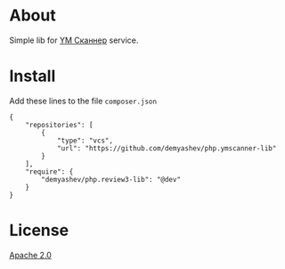 # About

Simple lib for [YM Сканнер](https://ymscanner.ru/) service.

# Install
Add these lines to the file `composer.json`

```
{
    "repositories": [
        {
            "type": "vcs",
            "url": "https://github.com/demyashev/php.ymscanner-lib"
        }
    ],
    "require": {
        "demyashev/php.review3-lib": "@dev"
    }
}
```

# License
[Apache 2.0](https://www.apache.org/licenses/LICENSE-2.0)